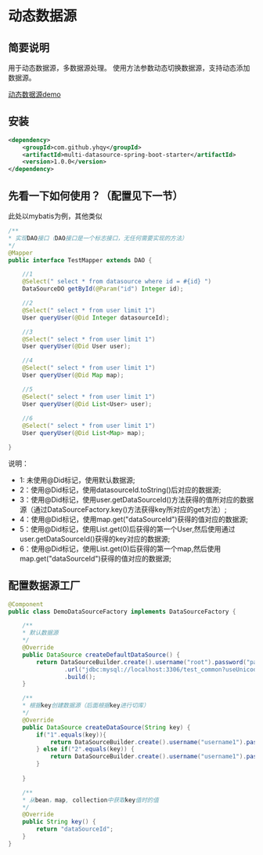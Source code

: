 # 动态数据源

## 简要说明

用于动态数据源，多数据源处理。
使用方法参数动态切换数据源，支持动态添加数据源。

[动态数据源demo](https://gitee.com/yuanheqiuye/multi-datasource-demo)

## 安装

```xml
<dependency>
    <groupId>com.github.yhqy</groupId>
    <artifactId>multi-datasource-spring-boot-starter</artifactId>
    <version>1.0.0</version>
</dependency>
```

## 先看一下如何使用？（配置见下一节）

此处以mybatis为例，其他类似

```java
/**
* 实现DAO接口（DAO接口是一个标志接口，无任何需要实现的方法）
*/
@Mapper
public interface TestMapper extends DAO {

    //1
    @Select(" select * from datasource where id = #{id} ")
    DataSourceDO getById(@Param("id") Integer id);

    //2
    @Select(" select * from user limit 1")
    User queryUser(@Did Integer datasourceId);

    //3
    @Select(" select * from user limit 1")
    User queryUser(@Did User user);

    //4
    @Select(" select * from user limit 1")
    User queryUser(@Did Map map);

    //5
    @Select(" select * from user limit 1")
    User queryUser(@Did List<User> user);
    
    //6
    @Select(" select * from user limit 1")
    User queryUser(@Did List<Map> map);

}
```

说明：
- 1: 未使用@Did标记，使用默认数据源;
- 2：使用@Did标记，使用datasourceId.toString()后对应的数据源;
- 3：使用@Did标记，使用user.getDataSourceId()方法获得的值所对应的数据源（通过DataSourceFactory.key()方法获得key所对应的get方法）;
- 4：使用@Did标记，使用map.get("dataSourceId")获得的值对应的数据源;
- 5：使用@Did标记，使用List.get(0)后获得的第一个User,然后使用通过user.getDataSourceId()获得的key对应的数据源;
- 6：使用@Did标记，使用List.get(0)后获得的第一个map,然后使用map.get("dataSourceId")获得的值对应的数据源;

## 配置数据源工厂

```java
@Component
public class DemoDataSourceFactory implements DataSourceFactory {

    /**
    * 默认数据源
    */
    @Override
    public DataSource createDefaultDataSource() {
        return DataSourceBuilder.create().username("root").password("password")
                .url("jdbc:mysql://localhost:3306/test_common?useUnicode=true&characterEncoding=UTF-8&allowMultiQueries=true&useSSL=false&serverTimezone=GMT%2B8")
                .build();
    }

    /**
    * 根据key创建数据源（后面根据key进行切库）
    */
    @Override
    public DataSource createDataSource(String key) {
        if("1".equals(key)){
            return DataSourceBuilder.create().username("username1").password("password2").url("jdbc:mysql://xxxx").build();
        } else if("2".equals(key)) {
            return DataSourceBuilder.create().username("username1").password("password2").url("jdbc:mysql://xxxx").build();
        }
        
    }

    /**
    * 从bean，map, collection中获取key值时的值
    */
    @Override
    public String key() {
        return "dataSourceId";
    }
}
```

